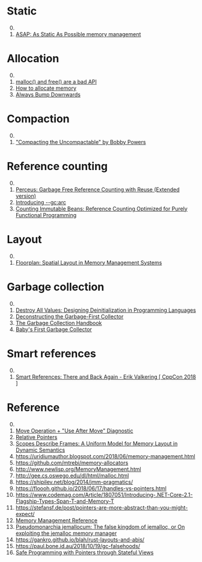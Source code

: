 # Static

0. []()
0. [ASAP: As Static As Possible memory management](https://www.cl.cam.ac.uk/techreports/UCAM-CL-TR-908.pdf)

# Allocation

0. []()
0. [malloc() and free() are a bad API](https://www.foonathan.net/2022/08/malloc-interface/#content)
0. [How to allocate memory](https://geocar.sdf1.org/alloc.html)
0. [Always Bump Downwards](https://fitzgeraldnick.com/2019/11/01/always-bump-downwards.html)

# Compaction

0. []()
0. ["Compacting the Uncompactable" by Bobby Powers](https://www.youtube.com/watch?v=c1UBJbfR-H0)

# Reference counting

0. []()
0. [Perceus: Garbage Free Reference Counting with Reuse (Extended version)](https://www.microsoft.com/en-us/research/publication/perceus-garbage-free-reference-counting-with-reuse/)
0. [Introducing --gc:arc](https://forum.nim-lang.org/t/5734)
0. [Counting Immutable Beans: Reference Counting Optimized for Purely Functional Programming](https://arxiv.org/abs/1908.05647)

# Layout

0. []()
0. [Floorplan: Spatial Layout in Memory Management Systems](https://conf.researchr.org/details/gpce-2019/gpce-2019-papers/6/Floorplan-Spatial-Layout-in-Memory-Management-Systems)

# Garbage collection

0. []()
0. [Destroy All Values: Designing Deinitialization in Programming Languages](https://gankra.github.io/blah/deinitialize-me-maybe/)
0. [Deconstructing the Garbage-First Collector](https://users.cecs.anu.edu.au/~steveb/pubs/papers/g1-vee-2020.pdf)
0. [The Garbage Collection Handbook](http://gchandbook.org/)
0. [Baby's First Garbage Collector](http://journal.stuffwithstuff.com/2013/12/08/babys-first-garbage-collector/)

# Smart references

0. []()
0. [Smart References: There and Back Again - Erik Valkering [ CppCon 2018 ]](https://www.youtube.com/watch?v=bfm9m3xJQRY)

# Reference

0. []()
0. [Move Operation + "Use After Move" Diagnostic](https://github.com/apple/swift-evolution/blob/main/proposals/0366-move-function.md)
0. [Relative Pointers](https://www.gingerbill.org/article/2020/05/17/relative-pointers/)
0. [Scopes Describe Frames: A Uniform Model for Memory Layout in Dynamic Semantics](http://drops.dagstuhl.de/opus/volltexte/2016/6114/)
0. https://uridiumauthor.blogspot.com/2018/06/memory-management.html
0. https://github.com/mtrebi/memory-allocators
0. http://www.newlisp.org/MemoryManagement.html
0. http://gee.cs.oswego.edu/dl/html/malloc.html
0. https://shipilev.net/blog/2014/jmm-pragmatics/
0. https://floooh.github.io/2018/06/17/handles-vs-pointers.html
0. https://www.codemag.com/Article/1807051/Introducing-.NET-Core-2.1-Flagship-Types-Span-T-and-Memory-T
0. https://stefansf.de/post/pointers-are-more-abstract-than-you-might-expect/
0. [Memory Management Reference](https://www.memorymanagement.org/)
0. [Pseudomonarchia jemallocum: The false kingdom of jemalloc, or On exploiting the jemalloc memory manager](http://phrack.com/issues/68/10.html#article)
0. https://gankro.github.io/blah/rust-layouts-and-abis/
0. https://paul.bone.id.au/2018/10/19/gc-falsehoods/
0. [Safe Programming with Pointers through Stateful Views](https://www.cs.bu.edu/~hwxi/academic/papers/padl05.pdf)

